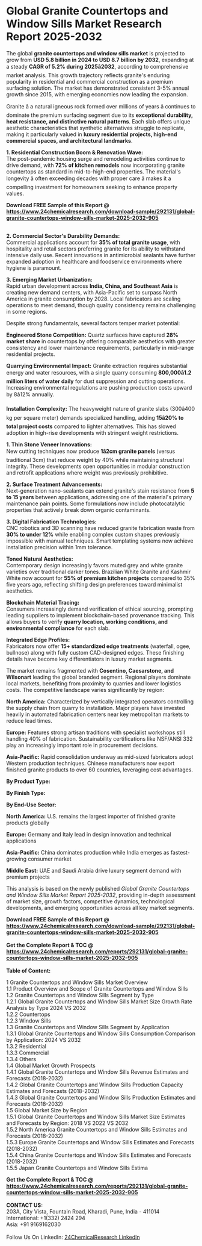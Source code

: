<h1>Global Granite Countertops and Window Sills Market Research Report 2025-2032</h1><p>The global <strong>granite countertops and window sills market</strong> is projected to grow from <strong>USD 5.8 billion in 2024 to USD 8.7 billion by 2032</strong>, expanding at a steady <strong>CAGR of 5.2% during 2025â2032</strong>, according to comprehensive market analysis. This growth trajectory reflects granite's enduring popularity in residential and commercial construction as a premium surfacing solution. The market has demonstrated consistent 3-5% annual growth since 2015, with emerging economies now leading the expansion.</p><p>Granite â a natural igneous rock formed over millions of years â continues to dominate the premium surfacing segment due to its <strong>exceptional durability, heat resistance, and distinctive natural patterns</strong>. Each slab offers unique aesthetic characteristics that synthetic alternatives struggle to replicate, making it particularly valued in <strong>luxury residential projects, high-end commercial spaces, and architectural landmarks</strong>.</p><p><strong>1. Residential Construction Boom &amp; Renovation Wave:</strong><br>
The post-pandemic housing surge and remodeling activities continue to drive demand, with <strong>72% of kitchen remodels</strong> now incorporating granite countertops as standard in mid-to-high-end properties. The material's longevity â often exceeding decades with proper care â makes it a compelling investment for homeowners seeking to enhance property values.</p><div><b>Download FREE Sample of this Report @ 
            <a href="https://www.24chemicalresearch.com/download-sample/292131/global-granite-countertops-window-sills-market-2025-2032-905">
            https://www.24chemicalresearch.com/download-sample/292131/global-granite-countertops-window-sills-market-2025-2032-905</a></b></div><br><p><strong>2. Commercial Sector's Durability Demands:</strong><br>
Commercial applications account for <strong>35% of total granite usage</strong>, with hospitality and retail sectors preferring granite for its ability to withstand intensive daily use. Recent innovations in antimicrobial sealants have further expanded adoption in healthcare and foodservice environments where hygiene is paramount.</p><p><strong>3. Emerging Market Urbanization:</strong><br>
Rapid urban development across <strong>India, China, and Southeast Asia</strong> is creating new demand centers, with Asia-Pacific set to surpass North America in granite consumption by 2028. Local fabricators are scaling operations to meet demand, though quality consistency remains challenging in some regions.</p><p>Despite strong fundamentals, several factors temper market potential:</p><p><strong>Engineered Stone Competition:</strong> Quartz surfaces have captured <strong>28% market share</strong> in countertops by offering comparable aesthetics with greater consistency and lower maintenance requirements, particularly in mid-range residential projects.</p><p><strong>Quarrying Environmental Impact:</strong> Granite extraction requires substantial energy and water resources, with a single quarry consuming <strong>800,000â1.2 million liters of water daily</strong> for dust suppression and cutting operations. Increasing environmental regulations are pushing production costs upward by 8â12% annually.</p><p><strong>Installation Complexity:</strong> The heavyweight nature of granite slabs (300â400 kg per square meter) demands specialized handling, adding <strong>15â20% to total project costs</strong> compared to lighter alternatives. This has slowed adoption in high-rise developments with stringent weight restrictions.</p><p><strong>1. Thin Stone Veneer Innovations:</strong><br>
New cutting techniques now produce <strong>1â2cm granite panels</strong> (versus traditional 3cm) that reduce weight by 40% while maintaining structural integrity. These developments open opportunities in modular construction and retrofit applications where weight was previously prohibitive.</p><p><strong>2. Surface Treatment Advancements:</strong><br>
Next-generation nano-sealants can extend granite's stain resistance from <strong>5 to 15 years</strong> between applications, addressing one of the material's primary maintenance pain points. Some formulations now include photocatalytic properties that actively break down organic contaminants.</p><p><strong>3. Digital Fabrication Technologies:</strong><br>
CNC robotics and 3D scanning have reduced granite fabrication waste from <strong>30% to under 12%</strong> while enabling complex custom shapes previously impossible with manual techniques. Smart templating systems now achieve installation precision within 1mm tolerance.</p><p><strong>Toned Natural Aesthetics:</strong><br>
	Contemporary design increasingly favors muted grey and white granite varieties over traditional darker tones. Brazilian White Granite and Kashmir White now account for <strong>55% of premium kitchen projects</strong> compared to 35% five years ago, reflecting shifting design preferences toward minimalist aesthetics.</p><p><strong>Blockchain Material Tracing:</strong><br>
	Consumers increasingly demand verification of ethical sourcing, prompting leading suppliers to implement blockchain-based provenance tracking. This allows buyers to verify <strong>quarry location, working conditions, and environmental compliance</strong> for each slab.</p><p><strong>Integrated Edge Profiles:</strong><br>
	Fabricators now offer <strong>15+ standardized edge treatments</strong> (waterfall, ogee, bullnose) along with fully custom CAD-designed edges. These finishing details have become key differentiators in luxury market segments.</p><p>The market remains fragmented with <strong>Cosentino, Caesarstone, and Wilsonart</strong> leading the global branded segment. Regional players dominate local markets, benefiting from proximity to quarries and lower logistics costs. The competitive landscape varies significantly by region:</p><p><strong>North America:</strong> Characterized by vertically integrated operators controlling the supply chain from quarry to installation. Major players have invested heavily in automated fabrication centers near key metropolitan markets to reduce lead times.</p><p><strong>Europe:</strong> Features strong artisan traditions with specialist workshops still handling 40% of fabrication. Sustainability certifications like NSF/ANSI 332 play an increasingly important role in procurement decisions.</p><p><strong>Asia-Pacific:</strong> Rapid consolidation underway as mid-sized fabricators adopt Western production techniques. Chinese manufacturers now export finished granite products to over 60 countries, leveraging cost advantages.</p><p><strong>By Product Type:</strong></p><p><strong>By Finish Type:</strong></p><p><strong>By End-Use Sector:</strong></p><p><strong>North America:</strong> U.S. remains the largest importer of finished granite products globally</p><p><strong>Europe:</strong> Germany and Italy lead in design innovation and technical applications</p><p><strong>Asia-Pacific:</strong> China dominates production while India emerges as fastest-growing consumer market</p><p><strong>Middle East:</strong> UAE and Saudi Arabia drive luxury segment demand with premium projects</p><p>This analysis is based on the newly published <em>Global Granite Countertops and Window Sills Market Report 2025-2032</em>, providing in-depth assessment of market size, growth factors, competitive dynamics, technological developments, and emerging opportunities across all key market segments.</p><div><b>Download FREE Sample of this Report @ 
            <a href="https://www.24chemicalresearch.com/download-sample/292131/global-granite-countertops-window-sills-market-2025-2032-905">
            https://www.24chemicalresearch.com/download-sample/292131/global-granite-countertops-window-sills-market-2025-2032-905</a></b></div><br><div><b>Get the Complete Report & TOC @ 
            <a href="https://www.24chemicalresearch.com/reports/292131/global-granite-countertops-window-sills-market-2025-2032-905">
            https://www.24chemicalresearch.com/reports/292131/global-granite-countertops-window-sills-market-2025-2032-905</a></b></div><br>
            <b>Table of Content:</b><p>1 Granite Countertops and Window Sills Market Overview<br />
    1.1 Product Overview and Scope of Granite Countertops and Window Sills<br />
    1.2 Granite Countertops and Window Sills Segment by Type<br />
        1.2.1 Global Granite Countertops and Window Sills Market Size Growth Rate Analysis by Type 2024 VS 2032<br />
        1.2.2 Countertops<br />
        1.2.3 Window Sills<br />
    1.3 Granite Countertops and Window Sills Segment by Application<br />
        1.3.1 Global Granite Countertops and Window Sills Consumption Comparison by Application: 2024 VS 2032<br />
        1.3.2 Residential<br />
        1.3.3 Commercial<br />
        1.3.4 Others<br />
    1.4 Global Market Growth Prospects<br />
        1.4.1 Global Granite Countertops and Window Sills Revenue Estimates and Forecasts (2018-2032)<br />
        1.4.2 Global Granite Countertops and Window Sills Production Capacity Estimates and Forecasts (2018-2032)<br />
        1.4.3 Global Granite Countertops and Window Sills Production Estimates and Forecasts (2018-2032)<br />
    1.5 Global Market Size by Region<br />
        1.5.1 Global Granite Countertops and Window Sills Market Size Estimates and Forecasts by Region: 2018 VS 2022 VS 2032<br />
        1.5.2 North America Granite Countertops and Window Sills Estimates and Forecasts (2018-2032)<br />
        1.5.3 Europe Granite Countertops and Window Sills Estimates and Forecasts (2018-2032)<br />
        1.5.4 China Granite Countertops and Window Sills Estimates and Forecasts (2018-2032)<br />
        1.5.5 Japan Granite Countertops and Window Sills Estima</p><div><b>Get the Complete Report & TOC @ 
            <a href="https://www.24chemicalresearch.com/reports/292131/global-granite-countertops-window-sills-market-2025-2032-905">
            https://www.24chemicalresearch.com/reports/292131/global-granite-countertops-window-sills-market-2025-2032-905</a></b></div><br><b>CONTACT US:</b><br>
            203A, City Vista, Fountain Road, Kharadi, Pune, India - 411014<br>
            International: +1(332) 2424 294<br>
            Asia: +91 9169162030 <br><br>
            Follow Us On LinkedIn: <a href="https://www.linkedin.com/company/24chemicalresearch/">24ChemicalResearch LinkedIn</a>